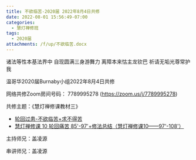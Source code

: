 ```yaml
---
title: 不欲临苦-2020届 2022年8月4日共修
date: 2022-08-01 15:56:49-07:00
categories:
  - 慧灯禅修班
tags:
  - 2020届
attachments: /f/up/不欲临苦.docx
---
```

诸法等性本基法界中 自现圆满三身游舞力 离障本来怙主龙钦巴 祈请无垢光尊常护我

温哥华2020届Burnaby小组2022年8月4日共修

网络共修Zoom房间号码： 7789995278 (<https://zoom.us/j/7789995278>)

共修主题：《慧灯禅修课教材三》

* [轮回过患-不欲临苦+求不得苦](/f/up/不欲临苦.docx)
* [慧灯禅修课 10 轮回痛苦 85'-97'+修法总结（慧灯禅修课10——97'-108'）](https://www.youtube.com/watch?v=zYcgL6rQ4kc&ab_channel=%E6%85%A7%E7%81%AF%E4%B9%8B%E5%85%89%E7%BD%91%E7%AB%99)

主持师兄：盖凌源

串讲师兄：盖凌源